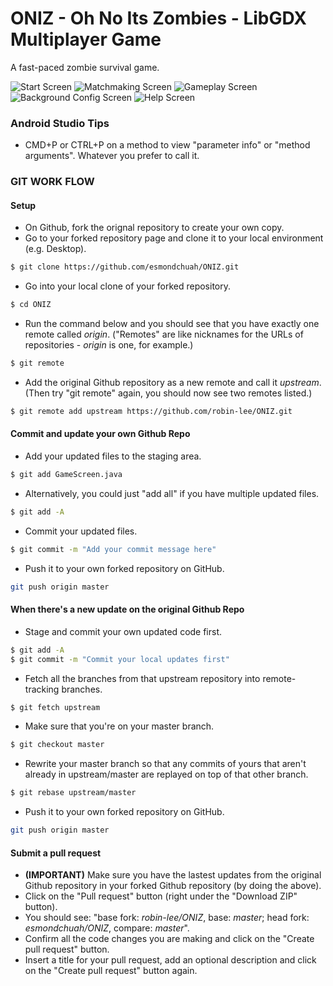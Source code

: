 # ONIZ - Oh No Its Zombies - LibGDX Multiplayer Game

A fast-paced zombie survival game.

![Start Screen](images/image03.png?raw=true)
![Matchmaking Screen](images/image04.png?raw=true)
![Gameplay Screen](images/image06.png?raw=true)
![Background Config Screen](images/image09.png?raw=true)
![Help Screen](images/image09.png?raw=true)

### Android Studio Tips

- CMD+P or CTRL+P on a method to view "parameter info" or "method arguments". Whatever you prefer to call it.

### GIT WORK FLOW

#### Setup

* On Github, fork the orignal repository to create your own copy.
* Go to your forked repository page and clone it to your local environment (e.g. Desktop).
```sh
$ git clone https://github.com/esmondchuah/ONIZ.git
```
* Go into your local clone of your forked repository.
```sh
$ cd ONIZ
```
* Run the command below and you should see that you have exactly one remote called *origin*. ("Remotes" are like nicknames for the URLs of repositories - *origin* is one, for example.) 
```sh
$ git remote
```
* Add the original Github repository as a new remote and call it *upstream*. (Then try "git remote" again, you should now see two remotes listed.)
```sh
$ git remote add upstream https://github.com/robin-lee/ONIZ.git
```

#### Commit and update your own Github Repo
* Add your updated files to the staging area.
```sh
$ git add GameScreen.java
```
* Alternatively, you could just "add all" if you have multiple updated files.
```sh
$ git add -A
```
* Commit your updated files.
```sh
$ git commit -m "Add your commit message here"
```
* Push it to your own forked repository on GitHub.
```sh
git push origin master
```

#### When there's a new update on the original Github Repo
* Stage and commit your own updated code first.
```sh
$ git add -A
$ git commit -m "Commit your local updates first"
```
* Fetch all the branches from that upstream repository into remote-tracking branches.
```sh
$ git fetch upstream
```
* Make sure that you're on your master branch.
```sh
$ git checkout master
```
* Rewrite your master branch so that any commits of yours that aren't already in upstream/master are replayed on top of that other branch.
```sh
$ git rebase upstream/master
```
* Push it to your own forked repository on GitHub.
```sh
git push origin master
```

#### Submit a pull request
* **(IMPORTANT)** Make sure you have the lastest updates from the original Github repository in your forked Github repository (by doing the above).
* Click on the "Pull request" button (right under the "Download ZIP" button).
* You should see: "base fork: *robin-lee/ONIZ*, base: *master*; head fork: *esmondchuah/ONIZ*, compare: *master*".
* Confirm all the code changes you are making and click on the "Create pull request" button.
* Insert a title for your pull request, add an optional description and click on the "Create pull request" button again.
